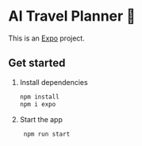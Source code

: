 # AI Travel Planner 👋

This is an [Expo](https://expo.dev) project.

## Get started

1. Install dependencies

   ```bash
   npm install
   npm i expo
   ```

2. Start the app

   ```bash
    npm run start
   ```

